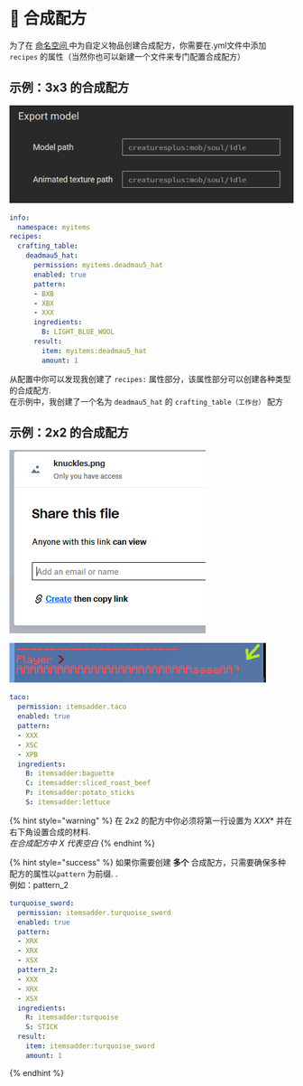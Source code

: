 # 🍳 合成配方

为了在 [命名空间 ](../basic-concepts/namespace/) 中为自定义物品创建合成配方，你需要在.yml文件中添加 `recipes` 的属性（当然你也可以新建一个文件来专门配置合成配方）

## 示例：3x3 的合成配方

![](<../../../.gitbook/assets/immagine (42).png>)

```yaml
info:
  namespace: myitems
recipes:
  crafting_table:
    deadmau5_hat:
      permission: myitems.deadmau5_hat
      enabled: true
      pattern:
      - BXB
      - XBX
      - XXX
      ingredients:
        B: LIGHT_BLUE_WOOL
      result:
        item: myitems:deadmau5_hat
        amount: 1
```

从配置中你可以发现我创建了 `recipes:` 属性部分，该属性部分可以创建各种类型的合成配方.\
在示例中，我创建了一个名为 `deadmau5_hat` 的 `crafting_table（工作台）` 配方

## 示例：2x2 的合成配方

![](<../../../.gitbook/assets/immagine (41).png>)

![](<../../../.gitbook/assets/immagine (43).png>)

```yaml
taco:
  permission: itemsadder.taco
  enabled: true
  pattern:
  - XXX
  - XSC
  - XPB
  ingredients:
    B: itemsadder:baguette
    C: itemsadder:sliced_roast_beef
    P: itemsadder:potato_sticks
    S: itemsadder:lettuce
```

{% hint style="warning" %}
在 2x2 的配方中你必须将第一行设置为 *XXX** 并在右下角设置合成的材料.\
_在合成配方中 X 代表空白_
{% endhint %}

{% hint style="success" %}
如果你需要创建 **多个** 合成配方，只需要确保多种配方的属性以`pattern` 为前缀. .\
例如：pattern\_2

```yaml
turquoise_sword:
  permission: itemsadder.turquoise_sword
  enabled: true
  pattern:
  - XRX
  - XRX
  - XSX
  pattern_2:
  - XXX
  - XRX
  - XSX
  ingredients:
    R: itemsadder:turquoise
    S: STICK
  result:
    item: itemsadder:turquoise_sword
    amount: 1
```
{% endhint %}
